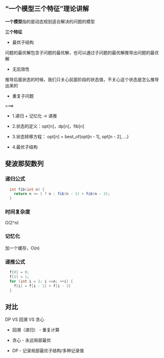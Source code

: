 ## “一个模型三个特征”理论讲解
**一个模型**指的是动态规划适合解决的问题的模型

**三个特征**

- 最优子结构

问题的最优解包含子问题的最优解，也可以通过子问题的最优解推导出问题的最优解

- 无后效性

推导后面状态的时候，我们只关心前面阶段的状态值，不关心这个状态是怎么推导出来的

- 重复子问题

===>

- 1.递归 + 记忆化 -> 递推

- 2.状态的定义：opt[n]，dp[n]，fib[n]

- 3.状态转移方程： opt[n] = best_of(opt[n - 1], opt[n - 2], ...)

- 4.最优子结构


## 斐波那契数列
### 递归公式
```java
  int fib(int n) {
    return n <= 1 ? n : fib(n - 1) + fib(n - 2);
  }
```

### 时间复杂度
O(2^n)

### 记忆化
加一个缓存，O(n)

### 递推公式
```java 
  f[0] = 0;
  f[1] = 1;
  for (int i = 2; i <=n; ++i) {
    f[i] = f[i - 1] + f[i - 2]
  }
```

## 对比
DP VS 回溯 VS 贪心

- 回溯（递归） - 重复计算

- 贪心 - 永远局部最优

- DP - 记录局部最优子结构/多种记录值
